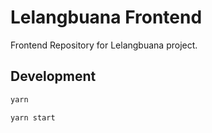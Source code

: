 # Lelangbuana Frontend

Frontend Repository for Lelangbuana project.

## Development

```sh
yarn
```

```sh
yarn start
```
